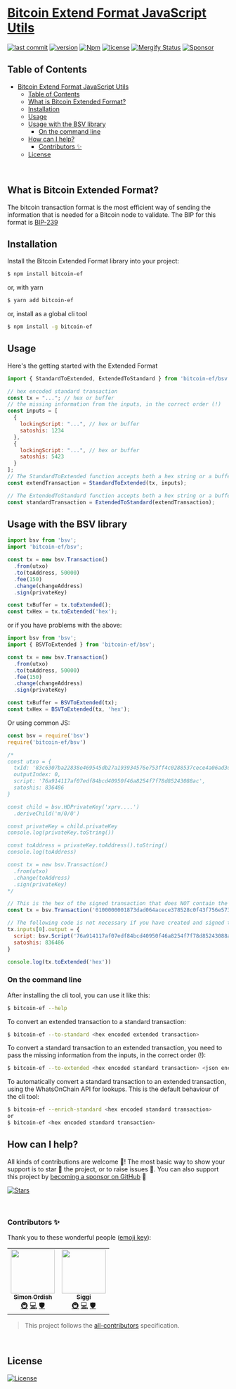 # [Bitcoin Extend Format JavaScript Utils](https://www.npmjs.com/package/@TAAL-GmbH/bitcoin-ef)

[![last commit](https://img.shields.io/github/last-commit/TAAL-GmbH/bitcoin-ef.svg?style=flat&v=2)](https://github.com/TAAL-GmbH/bitcoin-ef/commits/master)
[![version](https://img.shields.io/github/release-pre/TAAL-GmbH/bitcoin-ef.svg?style=flat&v=2)](https://github.com/TAAL-GmbH/bitcoin-ef/releases)
[![Npm](https://img.shields.io/npm/v/@TAAL-GmbH/bitcoin-ef?style=flat&v=2)](https://www.npmjs.com/package/@TAAL-GmbH/bitcoin-ef)
[![license](https://img.shields.io/badge/license-Open%20BSV-brightgreen.svg?style=flat&v=2)](/LICENSE)
[![Mergify Status](https://img.shields.io/endpoint.svg?url=https://api.mergify.com/v1/badges/TAAL-GmbH/bitcoin-ef&style=flat&v=2)](https://mergify.io)
[![Sponsor](https://img.shields.io/badge/sponsor-TAAL-GmbH-181717.svg?logo=github&style=flat&v=2)](https://github.com/sponsors/TAAL-GmbH)

## Table of Contents
- [Bitcoin Extend Format JavaScript Utils](#bitcoin-extend-format-javascript-utils)
  - [Table of Contents](#table-of-contents)
  - [What is Bitcoin Extended Format?](#what-is-bitcoin-extended-format)
  - [Installation](#installation)
  - [Usage](#usage)
  - [Usage with the BSV library](#usage-with-the-bsv-library)
    - [On the command line](#on-the-command-line)
  - [How can I help?](#how-can-i-help)
    - [Contributors ✨](#contributors-)
  - [License](#license)

<br />

## What is Bitcoin Extended Format?

The bitcoin transaction format is the most efficient way of sending the information that is needed for a Bitcoin node to
validate. The BIP for this format is [BIP-239](https://github.com/bitcoin-sv/arc/blob/b6296d1f775e7f3568f915e13d8f03bfe8fd3c32/doc/BIP-239.md)

## Installation

Install the Bitcoin Extended Format library into your project:
```bash
$ npm install bitcoin-ef
```

or, with yarn
```bash
$ yarn add bitcoin-ef
```

or, install as a global cli tool
```bash
$ npm install -g bitcoin-ef
```

## Usage
Here's the getting started with the Extended Format

```javascript
import { StandardToExtended, ExtendedToStandard } from 'bitcoin-ef/bsv';

// hex encoded standard transaction
const tx = "..."; // hex or buffer
// the missing information from the inputs, in the correct order (!)
const inputs = [
  {
    lockingScript: "...", // hex or buffer
    satoshis: 1234
  },
  {
    lockingScript: "...", // hex or buffer
    satoshis: 5423
  }
];
// The StandardToExtended function accepts both a hex string or a buffer, and will return the same format as was given
const extendTransaction = StandardToExtended(tx, inputs);

// The ExtendedToStandard function accepts both a hex string or a buffer, and will return the same format as was given
const standardTransaction = ExtendedToStandard(extendTransaction);
```

## Usage with the BSV library

```javascript
import bsv from 'bsv';
import 'bitcoin-ef/bsv';

const tx = new bsv.Transaction()
  .from(utxo)
  .to(toAddress, 50000)
  .fee(150)
  .change(changeAddress)
  .sign(privateKey)

const txBuffer = tx.toExtended();
const txHex = tx.toExtended('hex');
```

or if you have problems with the above:

```javascript
import bsv from 'bsv';
import { BSVToExtended } from 'bitcoin-ef/bsv';

const tx = new bsv.Transaction()
  .from(utxo)
  .to(toAddress, 50000)
  .fee(150)
  .change(changeAddress)
  .sign(privateKey)

const txBuffer = BSVToExtended(tx);
const txHex = BSVToExtended(tx, 'hex');
```

Or using common JS:

```javascript
const bsv = require('bsv')
require('bitcoin-ef/bsv')

/*
const utxo = {
  txId: '83c6307ba22838e469545db27a193934576e753ff4c0288537cece4a06ad3d87',
  outputIndex: 0,
  script: '76a914117af07edf84bcd40950f46a8254f7f78d85243088ac',
  satoshis: 836486
}

const child = bsv.HDPrivateKey('xprv....')
  .deriveChild('m/0/0')

const privateKey = child.privateKey
console.log(privateKey.toString())

const toAddress = privateKey.toAddress().toString()
console.log(toAddress)

const tx = new bsv.Transaction()
  .from(utxo)
  .change(toAddress)
  .sign(privateKey)
*/

// This is the hex of the signed transaction that does NOT contain the previous output script and satoshis.
const tx = bsv.Transaction('0100000001873dad064acece378528c0f43f756e573439197ab25d5469e43828a27b30c683000000006b483045022100ff923348df29deedf3c08fcb1bb898f7304344931ba131a03f86beae43f67af7022049fff7207c1f1ee0074de743066e4d3c5aa636d6d019187879327c9c9f6b3cbf412102e7cf3fce2bc6bf4b9e8ef59fd2e4df7f79b5fd8d84cc6b05b8cb9066fdd81575ffffffff0126c30c00000000001976a914117af07edf84bcd40950f46a8254f7f78d85243088ac00000000')

// The following code is not necessary if you have created and signed the transaction using the bsv library.
tx.inputs[0].output = {
  script: bsv.Script('76a914117af07edf84bcd40950f46a8254f7f78d85243088ac'),
  satoshis: 836486
}

console.log(tx.toExtended('hex'))

```

### On the command line
After installing the cli tool, you can use it like this:

```bash
$ bitcoin-ef --help
```

To convert an extended transaction to a standard transaction:

```bash
$ bitcoin-ef --to-standard <hex encoded extended transaction>
```

To convert a standard transaction to an extended transaction, you need to pass the missing information from the inputs, in the correct order (!):

```bash
$ bitcoin-ef --to-extended <hex encoded standard transaction> <json encoded inputs>
```

To automatically convert a standard transaction to an extended transaction, using the WhatsOnChain API for lookups.
This is the default behaviour of the cli tool:

```bash
$ bitcoin-ef --enrich-standard <hex encoded standard transaction>
or
$ bitcoin-ef <hex encoded standard transaction>
```

## How can I help?
All kinds of contributions are welcome :raised_hands:!
The most basic way to show your support is to star :star2: the project, or to raise issues :speech_balloon:.
You can also support this project by [becoming a sponsor on GitHub](https://github.com/sponsors/TAAL-GmbH) :clap:

[![Stars](https://img.shields.io/github/stars/TAAL-GmbH/bitcoin-ef?label=Please%20like%20us&style=social&v=2)](https://github.com/TAAL-GmbH/bitcoin-ef/stargazers)

<br/>

### Contributors ✨
Thank you to these wonderful people ([emoji key](https://allcontributors.org/docs/en/emoji-key)):

<!-- ALL-CONTRIBUTORS-LIST:START - Do not remove or modify this section -->
<!-- prettier-ignore-start -->
<!-- markdownlint-disable -->
<table>
  <tr>
    <td align="center"><a href="https://github.com/ordishs"><img src="https://avatars.githubusercontent.com/u/71426?v=4?s=100" width="100px;" alt=""/><br /><sub><b>Simon Ordish</b></sub></a><br /><a href="#infra-ordishs" title="Infrastructure (Hosting, Build-Tools, etc)">🚇</a> <a href="https://github.com/TAAL-GmbH/bitcoin-ef/commits?author=ordishs" title="Code">💻</a> <a href="#security-ordishs" title="Security">🛡️</a></td>
    <td align="center"><a href="https://github.com/icellan"><img src="https://avatars.githubusercontent.com/u/4411176?v=4?s=100" width="100px;" alt=""/><br /><sub><b>Siggi</b></sub></a><br /><a href="#infra-icellan" title="Infrastructure (Hosting, Build-Tools, etc)">🚇</a> <a href="https://github.com/TAAL-GmbH/bitcoin-ef/commits?author=icellan" title="Code">💻</a> <a href="#security-icellan" title="Security">🛡️</a></td>
  </tr>
</table>

<!-- markdownlint-restore -->
<!-- prettier-ignore-end -->

<!-- ALL-CONTRIBUTORS-LIST:END -->

> This project follows the [all-contributors](https://github.com/all-contributors/all-contributors) specification.


<br />

## License
[![License](https://img.shields.io/badge/license-Open%20BSV-brightgreen.svg?style=flat&v=2)](/LICENSE)
